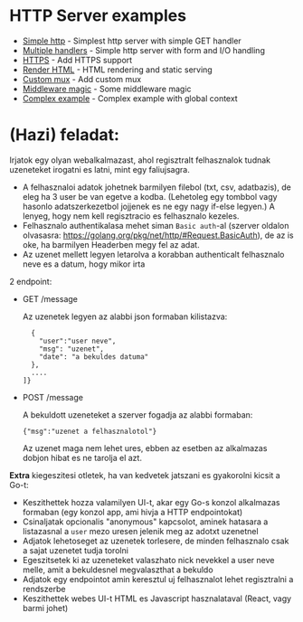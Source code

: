 # HTTP Server examples

- [Simple http](ex1/README.md) - Simplest http server with simple GET handler
- [Multiple handlers](ex2/README.md) - Simple http server with form and I/O handling
- [HTTPS](ex3/README.md) - Add HTTPS support
- [Render HTML](ex4/README.md) - HTML rendering and static serving
- [Custom mux](ex5/README.md) - Add custom mux
- [Middleware magic](ex6/README.md) - Some middleware magic
- [Complex example](ex7/README.md) - Complex example with global context


# (Hazi) feladat:

Irjatok egy olyan webalkalmazast, ahol regisztralt felhasznalok tudnak uzeneteket irogatni es latni, mint egy faliujsagra.

- A felhasznaloi adatok johetnek barmilyen filebol (txt, csv, adatbazis), de eleg ha 3 user be van egetve a kodba. (Lehetoleg egy tombbol vagy hasonlo adatszerkezetbol jojjenek es ne egy nagy if-else legyen.) A lenyeg, hogy nem kell regisztracio es felhasznalo kezeles.
- Felhasznalo authentikalasa mehet siman `Basic auth`-al (szerver oldalon olvasasra: https://golang.org/pkg/net/http/#Request.BasicAuth), de az is oke, ha barmilyen Headerben megy fel az adat.
- Az uzenet mellett legyen letarolva a korabban authenticalt felhasznalo neve es a datum, hogy mikor irta

2 endpoint:

- GET /message

  Az uzenetek legyen az alabbi json formaban kilistazva:
  ```{"messages":[
    {
      "user":"user neve",
      "msg": "uzenet",
      "date": "a bekuldes datuma"
    },
    ....
  ]}
  ```

- POST /message

  A bekuldott uzeneteket a szerver fogadja az alabbi formaban:
    
  ```
  {"msg":"uzenet a felhasznalotol"}
  ```

  Az uzenet maga nem lehet ures, ebben az esetben az alkalmazas dobjon hibat es ne tarolja el azt.



**Extra** kiegeszitesi otletek, ha van kedvetek jatszani es gyakorolni kicsit a Go-t:
- Keszithettek hozza valamilyen UI-t, akar egy Go-s konzol alkalmazas formaban (egy konzol app, ami hivja a HTTP endpointokat)
- Csinaljatak opcionalis "anonymous" kapcsolot, aminek hatasara a listazasnal a `user` mezo uresen jelenik meg az adotxt uzenetnel
- Adjatok lehetoseget az uzenetek torlesere, de minden felhasznalo csak a sajat uzenetet tudja torolni
- Egeszitsetek ki az uzeneteket valaszhato nick nevekkel a user neve melle, amit a bekuldesnel megvalaszthat a bekuldo
- Adjatok egy endpointot amin keresztul uj felhasznalot lehet regisztralni a rendszerbe
- Keszithettek webes UI-t HTML es Javascript hasznalataval (React, vagy barmi johet)
